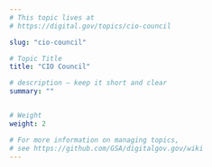 ```yaml
---
# This topic lives at
# https://digital.gov/topics/cio-council

slug: "cio-council"

# Topic Title
title: "CIO Council"

# description — keep it short and clear
summary: ""


# Weight
weight: 2

# For more information on managing topics,
# see https://github.com/GSA/digitalgov.gov/wiki
---
```

